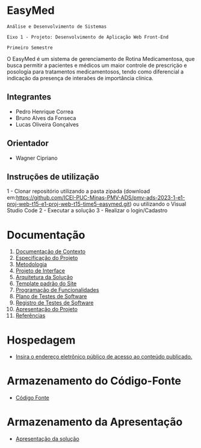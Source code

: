 # EasyMed

`Análise e Desenvolvimento de Sistemas`

`Eixo 1 - Projeto: Desenvolvimento de Aplicação Web Front-End`

`Primeiro Semestre`

O EasyMed é um sistema de gerenciamento de Rotina Medicamentosa, que busca permitir a pacientes e médicos um maior controle de prescriçäo e posologia para tratamentos medicamentosos, tendo como diferencial a indicaçäo da presença de interaões de importância clínica.

## Integrantes

* Pedro Henrique Correa
* Bruno Alves da Fonseca
* Lucas Oliveira Gonçalves

## Orientador

* Wagner Cipriano

## Instruções de utilização

1 - Clonar repositório utilizando a pasta zipada (download em:https://github.com/ICEI-PUC-Minas-PMV-ADS/pmv-ads-2023-1-e1-proj-web-t15-e1-proj-web-t15-time5-easymed.git) ou utilizando o Visual Studio Code
2 - Executar a solução
3 - Realizar o login/Cadastro


# Documentação

<ol>
<li><a href="docs/01-Documentação de Contexto.md"> Documentação de Contexto</a></li>
<li><a href="docs/02-Especificação do Projeto.md"> Especificação do Projeto</a></li>
<li><a href="docs/03-Metodologia.md"> Metodologia</a></li>
<li><a href="docs/04-Projeto de Interface.md"> Projeto de Interface</a></li>
<li><a href="docs/05-Arquitetura da Solução.md"> Arquitetura da Solução</a></li>
<li><a href="docs/06-Template padrão do Site.md"> Template padrão do Site</a></li>
<li><a href="docs/07-Programação de Funcionalidades.md"> Programação de Funcionalidades</a></li>
<li><a href="docs/08-Plano de Testes de Software.md"> Plano de Testes de Software</a></li>
<li><a href="docs/09-Registro de Testes de Software.md"> Registro de Testes de Software</a></li>
<li><a href="docs/10-Apresentação do Projeto.md"> Apresentação do Projeto</a></li>
<li><a href="docs/11-Referências.md"> Referências</a></li>
</ol>

# Hospedagem

* [Insira o endereço eletrônico público de acesso ao conteúdo publicado. ](https://replit.com/@PedroHenriq2164/EasyMed?v=1)

# Armazenamento do Código-Fonte

* [<a href="src/README.md">Código Fonte</a>](https://github.com/ICEI-PUC-Minas-PMV-ADS/pmv-ads-2023-1-e1-proj-web-t15-e1-proj-web-t15-time5-easymed.git)

# Armazenamento da Apresentação

* <a href="presentation/README.md">Apresentação da solução</a>
